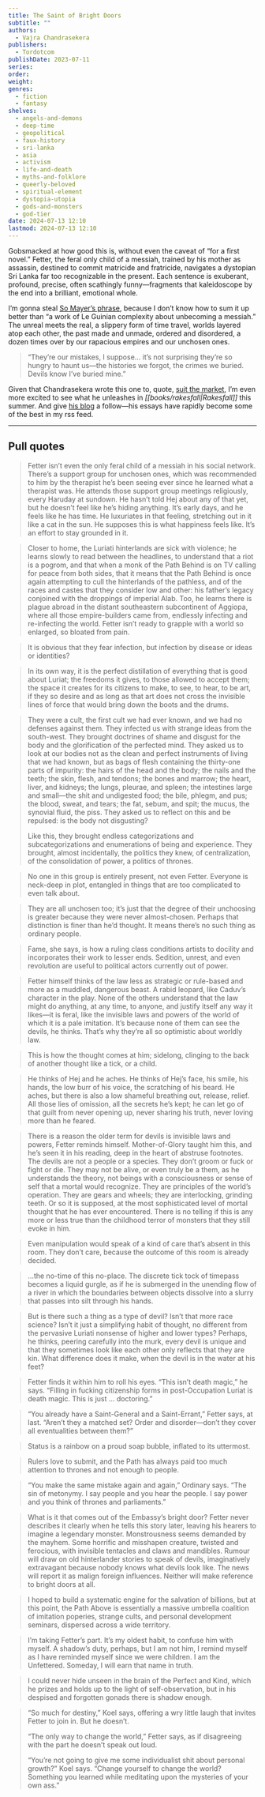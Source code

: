```yaml
---
title: The Saint of Bright Doors
subtitle: ""
authors:
  - Vajra Chandrasekera
publishers:
  - Tordotcom
publishDate: 2023-07-11
series: 
order: 
weight: 
genres:
  - fiction
  - fantasy
shelves:
  - angels-and-demons
  - deep-time
  - geopolitical
  - faux-history
  - sri-lanka
  - asia
  - activism
  - life-and-death
  - myths-and-folklore
  - queerly-beloved
  - spiritual-element
  - dystopia-utopia
  - gods-and-monsters
  - god-tier
date: 2024-07-13 12:10
lastmod: 2024-07-13 12:10
---
```

Gobsmacked at how good this is, without even the caveat of “for a first novel.” Fetter, the feral only child of a messiah, trained by his mother as assassin, destined to commit matricide and fratricide, navigates a dystopian Sri Lanka far too recognizable in the present. Each sentence is exuberant, profound, precise, often scathingly funny—fragments that kaleidoscope by the end into a brilliant, emotional whole.

I’m gonna steal [So Mayer’s phrase](https://www.lunate.co.uk/features/books-of-the-year-2023), because I don’t know how to sum it up better than “a work of Le Guinian complexity about unbecoming a messiah.” The unreal meets the real, a slippery form of time travel, worlds layered atop each other, the past made and unmade, ordered and disordered, a dozen times over by our rapacious empires and our unchosen ones.

> “They’re our mistakes, I suppose… it’s not surprising they’re so hungry to haunt us—the histories we forgot, the crimes we buried. Devils know I’ve buried mine.”

 Given that Chandrasekera wrote this one to, quote, [suit the market](https://vajra.me/2024/01/25/walpolitics/), I’m even more excited to see what he unleashes in *[[books/rakesfall|Rakesfall]]* this summer. And give [his blog](https://vajra.me/blog/) a follow—his essays have rapidly become some of the best in my rss feed.
 
---

## Pull quotes

> Fetter isn’t even the only feral child of a messiah in his social network. There’s a support group for unchosen ones, which was recommended to him by the therapist he’s been seeing ever since he learned what a therapist was. He attends those support group meetings religiously, every Haruday at sundown. He hasn’t told Hej about any of that yet, but he doesn’t feel like he’s hiding anything. It’s early days, and he feels like he has time. He luxuriates in that feeling, stretching out in it like a cat in the sun. He supposes this is what happiness feels like. It’s an effort to stay grounded in it.

>Closer to home, the Luriati hinterlands are sick with violence; he learns slowly to read between the headlines, to understand that a riot is a pogrom, and that when a monk of the Path Behind is on TV calling for peace from both sides, that it means that the Path Behind is once again attempting to cull the hinterlands of the pathless, and of the races and castes that they consider low and other: his father’s legacy conjoined with the droppings of imperial Alab. Too, he learns there is plague abroad in the distant southeastern subcontinent of Aggiopa, where all those empire-builders came from, endlessly infecting and re-infecting the world. Fetter isn’t ready to grapple with a world so enlarged, so bloated from pain.

> It is obvious that they fear infection, but infection by disease or ideas or identities?

> In its own way, it is the perfect distillation of everything that is good about Luriat; the freedoms it gives, to those allowed to accept them; the space it creates for its citizens to make, to see, to hear, to be art, if they so desire and as long as that art does not cross the invisible lines of force that would bring down the boots and the drums.

> They were a cult, the first cult we had ever known, and we had no defenses against them. They infected us with strange ideas from the south-west. They brought doctrines of shame and disgust for the body and the glorification of the perfected mind. They asked us to look at our bodies not as the clean and perfect instruments of living that we had known, but as bags of flesh containing the thirty-one parts of impurity: the hairs of the head and the body; the nails and the teeth; the skin, flesh, and tendons; the bones and marrow; the heart, liver, and kidneys; the lungs, pleurae, and spleen; the intestines large and small—the shit and undigested food; the bile, phlegm, and pus; the blood, sweat, and tears; the fat, sebum, and spit; the mucus, the synovial fluid, the piss. They asked us to reflect on this and be repulsed: is the body not disgusting?
> 
> Like this, they brought endless categorizations and subcategorizations and enumerations of being and experience. They brought, almost incidentally, the politics they knew, of centralization, of the consolidation of power, a politics of thrones.

> No one in this group is entirely present, not even Fetter. Everyone is neck-deep in plot, entangled in things that are too complicated to even talk about.

> They are all unchosen too; it’s just that the degree of their unchoosing is greater because they were never almost-chosen. Perhaps that distinction is finer than he’d thought. It means there’s no such thing as ordinary people.

> Fame, she says, is how a ruling class conditions artists to docility and incorporates their work to lesser ends. Sedition, unrest, and even revolution are useful to political actors currently out of power.

> Fetter himself thinks of the law less as strategic or rule-based and more as a muddled, dangerous beast. A rabid leopard, like Caduv’s character in the play. None of the others understand that the law might do anything, at any time, to anyone, and justify itself any way it likes—it is feral, like the invisible laws and powers of the world of which it is a pale imitation. It’s because none of them can see the devils, he thinks. That’s why they’re all so optimistic about worldly law.

> This is how the thought comes at him; sidelong, clinging to the back of another thought like a tick, or a child.

> He thinks of Hej and he aches. He thinks of Hej’s face, his smile, his hands, the low burr of his voice, the scratching of his beard. He aches, but there is also a low shameful breathing out, release, relief. All those lies of omission, all the secrets he’s kept; he can let go of that guilt from never opening up, never sharing his truth, never loving more than he feared.

> There is a reason the older term for devils is invisible laws and powers, Fetter reminds himself. Mother-of-Glory taught him this, and he’s seen it in his reading, deep in the heart of abstruse footnotes. The devils are not a people or a species. They don’t groom or fuck or fight or die. They may not be alive, or even truly be a them, as he understands the theory, not beings with a consciousness or sense of self that a mortal would recognize. They are principles of the world’s operation. They are gears and wheels; they are interlocking, grinding teeth. Or so it is supposed, at the most sophisticated level of mortal thought that he has ever encountered. There is no telling if this is any more or less true than the childhood terror of monsters that they still evoke in him.

> Even manipulation would speak of a kind of care that’s absent in this room. They don’t care, because the outcome of this room is already decided.

> …the no-time of this no-place. The discrete tick tock of timepass becomes a liquid gurgle, as if he is submerged in the unending flow of a river in which the boundaries between objects dissolve into a slurry that passes into silt through his hands.

> But is there such a thing as a type of devil? Isn’t that more race science? Isn’t it just a simplifying habit of thought, no different from the pervasive Luriati nonsense of higher and lower types? Perhaps, he thinks, peering carefully into the murk, every devil is unique and that they sometimes look like each other only reflects that they are kin. What difference does it make, when the devil is in the water at his feet?

> Fetter finds it within him to roll his eyes. “This isn’t death magic,” he says. “Filling in fucking citizenship forms in post-Occupation Luriat is death magic. This is just … doctoring.”

> “You already have a Saint-General and a Saint-Errant,” Fetter says, at last. “Aren’t they a matched set? Order and disorder—don’t they cover all eventualities between them?”

> Status is a rainbow on a proud soap bubble, inflated to its uttermost.

> Rulers love to submit, and the Path has always paid too much attention to thrones and not enough to people.

> “You make the same mistake again and again,” Ordinary says. “The sin of metonymy. I say people and you hear the people. I say power and you think of thrones and parliaments.”

> What is it that comes out of the Embassy’s bright door? Fetter never describes it clearly when he tells this story later, leaving his hearers to imagine a legendary monster. Monstrousness seems demanded by the mayhem. Some horrific and misshapen creature, twisted and ferocious, with invisible tentacles and claws and mandibles. Rumour will draw on old hinterlander stories to speak of devils, imaginatively extravagant because nobody knows what devils look like. The news will report it as malign foreign influences. Neither will make reference to bright doors at all.

 >I hoped to build a systematic engine for the salvation of billions, but at this point, the Path Above is essentially a massive umbrella coalition of imitation poperies, strange cults, and personal development seminars, dispersed across a wide territory.
 
 > I’m taking Fetter’s part. It’s my oldest habit, to confuse him with myself. A shadow’s duty, perhaps, but I am not him, I remind myself as I have reminded myself since we were children. I am the Unfettered. Someday, I will earn that name in truth.
 
 > I could never hide unseen in the brain of the Perfect and Kind, which he prizes and holds up to the light of self-observation, but in his despised and forgotten gonads there is shadow enough.
 
 > “So much for destiny,” Koel says, offering a wry little laugh that invites Fetter to join in. But he doesn’t.
 > 
 > “The only way to change the world,” Fetter says, as if disagreeing with the part he doesn’t speak out loud.
 > 
 > “You’re not going to give me some individualist shit about personal growth?” Koel says. “Change yourself to change the world? Something you learned while meditating upon the mysteries of your own ass.”